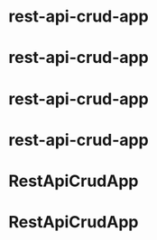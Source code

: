 # rest-api-crud-app
# rest-api-crud-app
# rest-api-crud-app
# rest-api-crud-app
# RestApiCrudApp
# RestApiCrudApp
